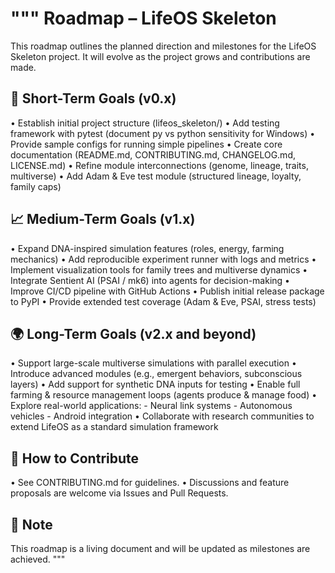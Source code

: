 """
Roadmap – LifeOS Skeleton
==========================

This roadmap outlines the planned direction and milestones for the LifeOS
Skeleton project. It will evolve as the project grows and contributions are made.


🚀 Short-Term Goals (v0.x)
---------------------------
• Establish initial project structure (lifeos_skeleton/)
• Add testing framework with pytest (document py vs python sensitivity for Windows)
• Provide sample configs for running simple pipelines
• Create core documentation (README.md, CONTRIBUTING.md, CHANGELOG.md, LICENSE.md)
• Refine module interconnections (genome, lineage, traits, multiverse)
• Add Adam & Eve test module (structured lineage, loyalty, family caps)


📈 Medium-Term Goals (v1.x)
----------------------------
• Expand DNA-inspired simulation features (roles, energy, farming mechanics)
• Add reproducible experiment runner with logs and metrics
• Implement visualization tools for family trees and multiverse dynamics
• Integrate Sentient AI (PSAI / mk6) into agents for decision-making
• Improve CI/CD pipeline with GitHub Actions
• Publish initial release package to PyPI
• Provide extended test coverage (Adam & Eve, PSAI, stress tests)


🌍 Long-Term Goals (v2.x and beyond)
------------------------------------
• Support large-scale multiverse simulations with parallel execution
• Introduce advanced modules (e.g., emergent behaviors, subconscious layers)
• Add support for synthetic DNA inputs for testing
• Enable full farming & resource management loops (agents produce & manage food)
• Explore real-world applications:
    - Neural link systems
    - Autonomous vehicles
    - Android integration
• Collaborate with research communities to extend LifeOS as a standard
  simulation framework


🤝 How to Contribute
---------------------
• See CONTRIBUTING.md for guidelines.
• Discussions and feature proposals are welcome via Issues and Pull Requests.


📌 Note
--------
This roadmap is a living document and will be updated as milestones are achieved.
"""
